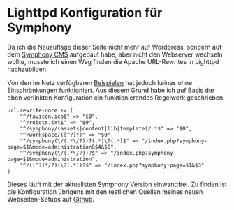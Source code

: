 # Lighttpd Konfiguration für Symphony

Da ich die Neuauflage dieser Seite nicht mehr auf Wordpress, sondern auf dem [Symphony CMS](http://http://symphony-cms.com/) aufgebaut habe, aber nicht den  Webserver wechseln wollte, musste ich einen Weg finden die Apache URL-Rewrites in Lighttpd nachzubilden. 

Von den im Netz verfügbaren [Beispielen](http://blog.ryara.net/2009/12/05/lighttpd-rewrite-rules-for-symphony-cms/) hat jedoch keines ohne Einschränkungen funktioniert. Aus diesem Grund habe ich auf Basis der oben verlinkten Konfiguration ein funktionierendes Regelwerk geschrieben:

	url.rewrite-once += ( 
		"^/favicon.ico$" => "$0",
		"^/robots.txt$" => "$0",
		"^/symphony/(assets|content|lib|template)/.*$" => "$0",
		"^/workspace/([^?]*)" => "$0",
		"^/symphony(\/(.*\/?))?(.*)\?(.*)$" => "/index.php?symphony-page=$1&mode=administration&$4&$5",
		"^/symphony(\/(.*\/?))?$" => "/index.php?symphony-page=$1&mode=administration",
		"^/([^?]*/?)(\?(.*))?$" => "/index.php?symphony-page=$1&$3" 
	)

Dieses läuft mit der aktuellsten Symphony Version einwandfrei. Zu finden ist die Konfiguration übrigens mit den restlichen Quellen meines neuen Webseiten-Setups auf [Github](https://github.com/KnairdA/blog.kummerlaender.eu).
